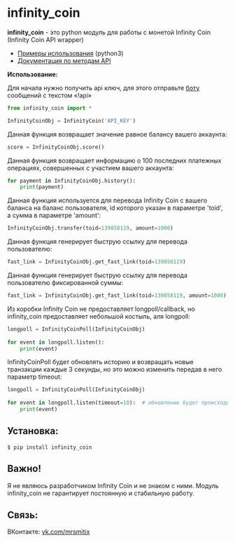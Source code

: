 infinity_coin
=================================================================================================================================================================================
**infinity_coin** - это python модуль для работы с монетой Infinity Сoin (Infinity Сoin API wrapper) 

* [Примеры использования](./examples) (python3)
* [Документация по методам API](https://vk.com/@infinity_coin-informaciya-po-rabote-s-api)

**Использование:**

Для начала нужно получить api ключ, для этого отправьте [боту](vk.com/write-181372751) сообщений с текстом «!api»
```python
from infinity_coin import *

InfinityCoinObj = InfinityCoin('API_KEY')
```  


Данная функция возвращает значение равное балансу вашего аккаунта:
```python
score = InfinityCoinObj.score()
```  


Данная функция возвращает информацию о 100 последних платежных операциях, совершенных с участием вашего аккаунта:
```python
for payment in InfinityCoinObj.history():
    print(payment)
```  


Данная функция используется для перевода Infinity Coin с вашего баланса на баланс пользователя, id которого указан в параметре 'toid', а сумма в параметре 'amount':
```python
InfinityCoinObj.transfer(toid=139858119, amount=1000)
```  


Данная функция генерирует быструю ссылку для перевода пользователю:
```python
fast_link = InfinityCoinObj.get_fast_link(toid=139858119)
```  


Данная функция генерирует быструю ссылку для перевода пользователю фиксированной суммы:
```python
fast_link = InfinityCoinObj.get_fast_link(toid=139858119, amount=1000)
```  


Из коробки Infinity Coin не предоставляет longpoll/callback, но infinity_coin предоставляет небольшой костыль, аля longpoll:
```python
longpoll = InfinityCoinPoll(InfinityCoinObj)
    
for event in longpoll.listen():
    print(event)
```


InfinityCoinPoll будет обновлять историю и возвращать новые транзакции каждые 3 секунды, но это можно изменить передав в него параметр timeout:
```python
longpoll = InfinityCoinPoll(InfinityCoinObj)
    
for event in longpoll.listen(timeout=10):  # обновление будет происходить каждые 10 секунд
    print(event)
```


Установка:
------------
    $ pip install infinity_coin



Важно!
------------
Я не являюсь разработчиком Infinity Coin и не знаком с ними. Модуль infinity_coin не гарантирует постоянную и стабильную работу.


Связь:
------------
ВКонтакте: [vk.com/mrsmitix](https://vk.com/mrsmitix)
